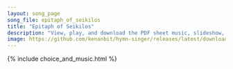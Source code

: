 ```yaml
---
layout: song_page
song_file: epitaph_of_seikilos
title: "Epitaph of Seikilos"
description: "View, play, and download the PDF sheet music, slideshow, and audio. Lyrics: Hóson zêis, phaínou mēdèn hólōs sù lupoû pròs olígon ésti tò zên tò télos ho khrónos apaiteî.  While you live, shine bright. Don't let grief sour your... english greek secular 1part death"
image: https://github.com/kenanbit/hymn-singer/releases/latest/download/epitaph_of_seikilos-trad.png
---
```


{% include choice_and_music.html %}